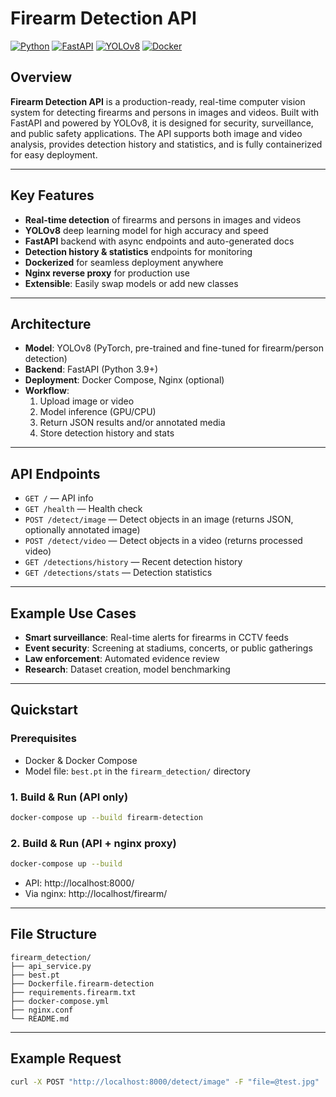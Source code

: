 # Firearm Detection API

[![Python](https://img.shields.io/badge/Python-3.9%2B-blue?logo=python)](https://www.python.org/) [![FastAPI](https://img.shields.io/badge/FastAPI-API-green?logo=fastapi)](https://fastapi.tiangolo.com/) [![YOLOv8](https://img.shields.io/badge/YOLOv8-vision-orange?logo=github)](https://github.com/ultralytics/ultralytics) [![Docker](https://img.shields.io/badge/Docker-ready-blue?logo=docker)](https://www.docker.com/)

## Overview

**Firearm Detection API** is a production-ready, real-time computer vision system for detecting firearms and persons in images and videos. Built with FastAPI and powered by YOLOv8, it is designed for security, surveillance, and public safety applications. The API supports both image and video analysis, provides detection history and statistics, and is fully containerized for easy deployment.

---

## Key Features
- **Real-time detection** of firearms and persons in images and videos
- **YOLOv8** deep learning model for high accuracy and speed
- **FastAPI** backend with async endpoints and auto-generated docs
- **Detection history & statistics** endpoints for monitoring
- **Dockerized** for seamless deployment anywhere
- **Nginx reverse proxy** for production use
- **Extensible**: Easily swap models or add new classes

---

## Architecture
- **Model**: YOLOv8 (PyTorch, pre-trained and fine-tuned for firearm/person detection)
- **Backend**: FastAPI (Python 3.9+)
- **Deployment**: Docker Compose, Nginx (optional)
- **Workflow**:
  1. Upload image or video
  2. Model inference (GPU/CPU)
  3. Return JSON results and/or annotated media
  4. Store detection history and stats

---

## API Endpoints
- `GET /` — API info
- `GET /health` — Health check
- `POST /detect/image` — Detect objects in an image (returns JSON, optionally annotated image)
- `POST /detect/video` — Detect objects in a video (returns processed video)
- `GET /detections/history` — Recent detection history
- `GET /detections/stats` — Detection statistics

---

## Example Use Cases
- **Smart surveillance**: Real-time alerts for firearms in CCTV feeds
- **Event security**: Screening at stadiums, concerts, or public gatherings
- **Law enforcement**: Automated evidence review
- **Research**: Dataset creation, model benchmarking

---

## Quickstart

### Prerequisites
- Docker & Docker Compose
- Model file: `best.pt` in the `firearm_detection/` directory

### 1. Build & Run (API only)
```bash
docker-compose up --build firearm-detection
```

### 2. Build & Run (API + nginx proxy)
```bash
docker-compose up --build
```
- API: http://localhost:8000/
- Via nginx: http://localhost/firearm/

---

## File Structure
```
firearm_detection/
├── api_service.py
├── best.pt
├── Dockerfile.firearm-detection
├── requirements.firearm.txt
├── docker-compose.yml
├── nginx.conf
└── README.md
```

---

## Example Request
```bash
curl -X POST "http://localhost:8000/detect/image" -F "file=@test.jpg"
```

